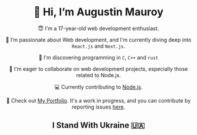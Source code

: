 <h1 align="center">👋 Hi, I’m Augustin Mauroy</h1>
<p align="center">😇 I'm a 17-year-old web development enthusiast.</p>

<p align="center">👀 I’m passionate about Web development, and I'm currently diving deep into <code>React.js</code> and <code>Next.js</code>.</p>

<p align="center">🤔 I'm discovering programming in <code>C</code>, <code>C++</code> and <code>rust</code></p>

<p align="center">💞️ I'm eager to collaborate on web development projects, especially those related to Node.js.</p>

<p align="center">💻 Currently contributing to <a href="https://github.com/nodejs">Node.js</a>.</p>

<p align="center">📕 Check out <a href="https://augustinmauroy.github.io/">My Portfolio</a>. It's a work in progress, and you can contribute by reporting issues <a href="https://github.com/AugustinMauroy/AugustinMauroy">here</a>.</p>

<h2 align="center">I Stand With Ukraine 🇺🇦</h2>
